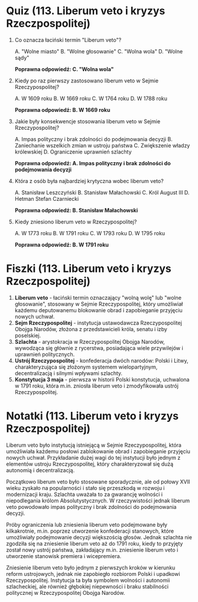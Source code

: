  # Quiz (113. Liberum veto i kryzys Rzeczpospolitej)

1. Co oznacza łaciński termin "Liberum veto"?

   A. "Wolne miasto"
   B. "Wolne głosowanie"
   C. "Wolna wola"
   D. "Wolne sądy"

   **Poprawna odpowiedź: C. "Wolna wola"**

2. Kiedy po raz pierwszy zastosowano liberum veto w Sejmie Rzeczypospolitej?

   A. W 1609 roku
   B. W 1669 roku
   C. W 1764 roku
   D. W 1788 roku

   **Poprawna odpowiedź: B. W 1669 roku**

3. Jakie były konsekwencje stosowania liberum veto w Sejmie Rzeczypospolitej?

   A. Impas polityczny i brak zdolności do podejmowania decyzji
   B. Zaniechanie wszelkich zmian w ustroju państwa
   C. Zwiększenie władzy królewskiej
   D. Ograniczenie uprawnień szlachty

   **Poprawna odpowiedź: A. Impas polityczny i brak zdolności do podejmowania decyzji**

4. Która z osób była najbardziej krytyczna wobec liberum veto?

   A. Stanisław Leszczyński
   B. Stanisław Małachowski
   C. Król August III
   D. Hetman Stefan Czarniecki

   **Poprawna odpowiedź: B. Stanisław Małachowski**

5. Kiedy zniesiono liberum veto w Rzeczypospolitej?

   A. W 1773 roku
   B. W 1791 roku
   C. W 1793 roku
   D. W 1795 roku

   **Poprawna odpowiedź: B. W 1791 roku**

# Fiszki (113. Liberum veto i kryzys Rzeczpospolitej)

1. **Liberum veto** - łaciński termin oznaczający "wolną wolę" lub "wolne głosowanie", stosowany w Sejmie Rzeczypospolitej, który umożliwiał każdemu deputowanemu blokowanie obrad i zapobieganie przyjęciu nowych uchwał.
2. **Sejm Rzeczypospolitej** - instytucja ustawodawcza Rzeczypospolitej Obojga Narodów, złożona z przedstawicieli króla, senatu i izby poselskiej.
3. **Szlachta** - arystokracja w Rzeczypospolitej Obojga Narodów, wywodząca się głównie z rycerstwa, posiadająca wiele przywilejów i uprawnień politycznych.
4. **Ustrój Rzeczypospolitej** - konfederacja dwóch narodów: Polski i Litwy, charakteryzująca się złożonym systemem wielopartyjnym, decentralizacją i silnymi wpływami szlachty.
5. **Konstytucja 3 maja** - pierwsza w historii Polski konstytucja, uchwalona w 1791 roku, która m.in. zniosła liberum veto i zmodyfikowała ustrój Rzeczypospolitej.

# Notatki (113. Liberum veto i kryzys Rzeczpospolitej)

Liberum veto było instytucją istniejącą w Sejmie Rzeczypospolitej, która umożliwiała każdemu posłowi zablokowanie obrad i zapobieganie przyjęciu nowych uchwał. Przykładanie dużej wagi do tej instytucji było jednym z elementów ustroju Rzeczypospolitej, który charakteryzował się dużą autonomią i decentralizacją.

Początkowo liberum veto było stosowane sporadycznie, ale od połowy XVII wieku zyskało na popularności i stało się przeszkodą w rozwoju i modernizacji kraju. Szlachta uważała to za gwarancję wolności i niepodlegania królom Absolutystycznych. W rzeczywistości jednak liberum veto powodowało impas polityczny i brak zdolności do podejmowania decyzji.

Próby ograniczenia lub zniesienia liberum veto podejmowane były kilkakrotnie, m.in. poprzez utworzenie konfederacji stanowych, które umożliwiały podejmowanie decyzji większością głosów. Jednak szlachta nie zgodziła się na zniesienie liberum veto aż do 1791 roku, kiedy to przyjęty został nowy ustrój państwa, zakładający m.in. zniesienie liberum veto i utworzenie stanowisk premiera i wicepremiera.

Zniesienie liberum veto było jednym z pierwszych kroków w kierunku reform ustrojowych, jednak nie zapobiegło rozbiorom Polski i upadkowi Rzeczypospolitej. Instytucja ta była symbolem wolności i autonomii szlacheckiej, ale również głębokiej niepewności i braku stabilności politycznej w Rzeczypospolitej Obojga Narodów.